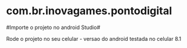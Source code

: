 # com.br.inovagames.pontodigital

#Importe o projeto no android Studio#

Rode o projeto no seu celular - versao do android testada no celular 8.1
